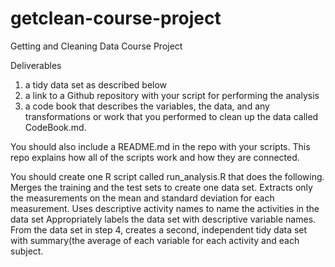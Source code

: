 # getclean-course-project

Getting and Cleaning Data Course Project

Deliverables
1) a tidy data set as described below
2) a link to a Github repository with your script for performing the analysis
3) a code book that describes the variables, the data, and any 
transformations or work that you performed to clean up the data
called CodeBook.md.

You should also include a README.md in the repo with your scripts.
This repo explains how all of the scripts work and how they are connected.

You should create one R script called run_analysis.R that does the following. 
Merges the training and the test sets to create one data set.
Extracts only the measurements on the mean and standard deviation for each
measurement. 
Uses descriptive activity names to name the activities in the data set
Appropriately labels the data set with descriptive variable names. 
From the data set in step 4, creates a second, independent tidy data set with
summary(the average of each variable for each activity and each subject.
